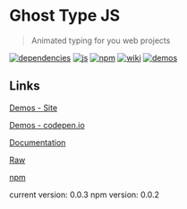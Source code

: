 # Ghost Type JS
>Animated typing for you web projects

[![dependencies](https://img.shields.io/badge/dependencies-0-green.svg?style=flat-square)]()
[![js](https://img.shields.io/badge/version-0.0.2-red.svg?style=flat-square)](https://github.com/daniel-ordonez/ghost-type-js)
[![npm](https://img.shields.io/badge/npm_package-0.0.2-red.svg?style=flat-square)](https://www.npmjs.com/package/ghost-type-js)
[![wiki](https://img.shields.io/badge/docs-wiki-blue.svg?style=flat-square&logo=github)](https://github.com/daniel-ordonez/ghost-type-js/wiki)
[![demos](https://img.shields.io/badge/demos-site-blue.svg?style=flat-square)](https://daniel-ordonez.github.io/ghost-type-js/)

## Links

[Demos - Site](https://daniel-ordonez.github.io/ghost-type-js/)

[Demos - codepen.io](https://codepen.io/collection/Doebbg/)

[Documentation](https://github.com/daniel-ordonez/ghost-type-js/wiki/Docuentation)

[Raw](https://rawgit.com/daniel-ordonez/ghost-type-js/master/dist/ghost-type.js)

[npm](https://www.npmjs.com/package/ghost-type-js)

current version: 0.0.3
npm version: 0.0.2